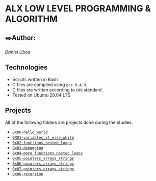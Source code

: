 # ALX LOW LEVEL PROGRAMMING & ALGORITHM

## ✒️Author:
*Daniel Uboa*

## Technologies
* Scripts written in Bash
* C files are compiled using `gcc 9.4.0`.
* C files are written according to `C99` standard.
* Tested on Ubuntu 20.04 LTS.

## Projects
All of the followng folders are projects done during the studies.

- [`0x00-hello_world`](https://github.com/daniuboa/alx-low_level_programming/tree/master/0x00-hello_world)
- [`0X01-variables_if_else_while`](https://github.com/daniuboa/alx-low_level_programming/tree/master/0x01-variables_if_else_while)
- [`0x02-functions_nested_loops`](https://github.com/daniuboa/alx-low_level_programming/tree/master/0x02-functions_nested_loops)
- [`0x03-debugging`](https://github.com/daniuboa/alx-low_level_programming/tree/master/0x03-debugging)
- [`0x04-more_functions_nested_loops`](https://github.com/daniuboa/alx-low_level_programming/tree/master/0x04-more_functions_nested_loops)
- [`0x05-pointers_arrays_strings`](https://github.com/daniuboa/alx-low_level_programming/tree/master/0x05-pointers_arrays_strings)
- [`0x06-pointers_arrays_strings`](https://github.com/daniuboa/alx-low_level_programming/tree/master/0x06-pointers_arrays_strings)
- [`0x07-pointers_arrays_strings`](https://github.com/daniuboa/alx-low_level_programming/tree/master/0x07-pointers_arrays_strings)
- [`0x08-recursion`](https://github.com/daniuboa/alx-low_level_programming/tree/master/0x08-recursion)
